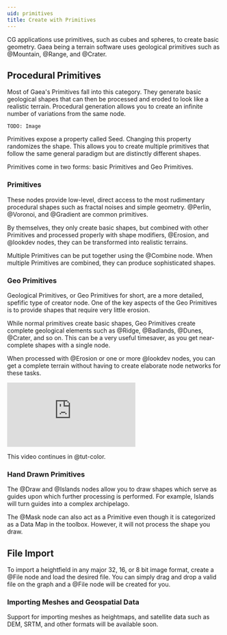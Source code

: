 ```yaml
---
uid: primitives
title: Create with Primitives
---
```


CG applications use primitives, such as cubes and spheres, to create basic geometry. Gaea being a terrain software uses geological primitives such as @Mountain, @Range, and @Crater.

## Procedural Primitives

Most of Gaea's Primitives fall into this category. They generate basic geological shapes that can then be processed and eroded to look like a realistic terrain. Procedural generation allows you to create an infinite number of variations from the same node.

`TODO: Image`

Primitives expose a property called Seed. Changing this property randomizes the shape. This allows you to create multiple primitives that follow the same general paradigm but are distinctly different shapes.

Primitives come in two forms: basic Primitives and Geo Primitives.

### Primitives
These nodes provide low-level, direct access to the most rudimentary procedural shapes such as fractal noises and simple geometry. @Perlin, @Voronoi, and @Gradient are common primitives.

By themselves, they only create basic shapes, but combined with other Primitives and processed properly with shape modifiers, @Erosion, and @lookdev nodes, they can be transformed into realistic terrains.
 
Multiple Primitives can be put together using the @Combine node. When multiple Primitives are combined, they can produce sophisticated shapes.

### Geo Primitives

Geological Primitives, or Geo Primitives for short, are a more detailed, spefific type of creator node. One of the key aspects of the Geo Primitives is to provide shapes that require very little erosion.

While normal primitives create basic shapes, Geo Primitives create complete geological elements such as @Ridge, @Badlands, @Dunes, @Crater, and so on. This can be a very useful timesaver, as you get near-complete shapes with a single node.

When processed with @Erosion or one or more @lookdev nodes, you can get a complete terrain without having to create elaborate node networks for these tasks.

<div class="embed-responsive embed-responsive-16by9">
<iframe class="embed-responsive-item" src="https://www.youtube-nocookie.com/embed/1A1xXfTlKqM" frameborder="0" allow="accelerometer; autoplay; encrypted-media; gyroscope; picture-in-picture" allowfullscreen></iframe>
</div>

This video continues in @tut-color.


### Hand Drawn Primitives

The @Draw and @Islands nodes allow you to draw shapes which serve as guides upon which further processing is performed. For example, Islands will turn guides into a complex archipelago.

The @Mask node can also act as a Primitive even though it is categorized as a Data Map in the toolbox. However, it will not process the shape you draw.

## File Import

To import a heightfield in any major 32, 16, or 8 bit image format, create a @File node and load the desired file. You can simply drag and drop a valid file on the graph and a @File node will be created for you.

### Importing Meshes and Geospatial Data

Support for importing meshes as heightmaps, and satellite data such as DEM, SRTM, and other formats will be available soon.
